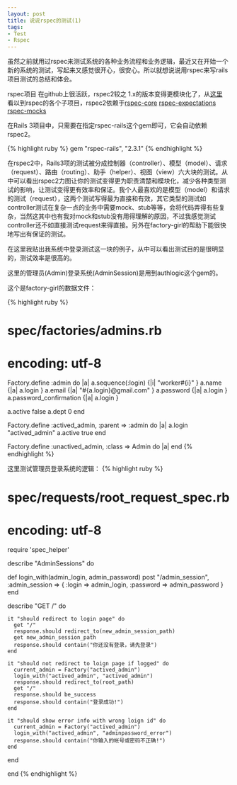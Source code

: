 ```yaml
---
layout: post
title: 说说rspec的测试(1)      
tags:
- Test  
- Rspec
---                        
```


虽然之前就用过rspec来测试系统的各种业务流程和业务逻辑，最近又在开始一个新的系统的测试，写起来又感觉很开心，很安心。所以就想说说用rspec来写rails项目测试的总结和体会。

rspec项目 在github上很活跃，rspec2较之 1.x的版本变得更模块化了，从[这里](https://github.com/rspec/) 看以到rspec的各个子项目，rspec2依赖于[rspec-core](https://github.com/rspec/rspec-core) [rspec-expectations](https://github.com/rspec/rspec-expectations) [rspec-mocks](https://github.com/rspec/rspec-mocks)

在Rails 3项目中，只需要在指定rspec-rails这个gem即可，它会自动依赖rspec2。

{% highlight ruby %}
gem "rspec-rails", "2.3.1" 
{% endhighlight %}

在rspec2中，Rails3项的测试被分成控制器（controller）、模型（model）、请求（request）、路由（routing）、助手（helper）、视图（view）六大块的测试。从中可以看出rspec2力图让你的测试变得更为职责清楚和模块化，减少各种类型测试的影响，让测试变得更有效率和保证。我个人最喜欢的是模型（model）和请求的测试（request），这两个测试写得最为直接和有效，其它类型的测试如controller测试在复杂一点的业务中需要mock、stub等等，会将代码弄得有些复杂，当然这其中也有我对mock和stub没有用得理解的原因，不过我感觉测试controller还不如直接测试request来得直接。另外在factory-girl的帮助下能很快地写出有保证的测试。

在这里我贴出我系统中登录测试这一块的例子，从中可以看出测试目的是很明显的，测试效率是很高的。

这里的管理员(Admin)登录系统(AdminSession)是用到authlogic这个gem的。

这个是factory-girl的数据文件：

{% highlight ruby %}
# spec/factories/admins.rb
# encoding: utf-8
Factory.define :admin do |a|
  a.sequence(:login) {|i| "worker#{i}" }
  a.name             {|a| a.login      }
  a.email            {|a| "#{a.login}@gmail.com" }
  a.password         {|a| a.login }
  a.password_confirmation {|a| a.login } 
  
  a.active           false
  a.dept             0
end

Factory.define :actived_admin, :parent => :admin do |a|
  a.login "actived_admin"
  a.active  true
end

Factory.define :unactived_admin, :class => Admin do |a|
end
{% endhighlight %} 


这里测试管理员登录系统的逻辑：
{% highlight ruby %} 
# spec/requests/root_request_spec.rb
# encoding: utf-8 
require 'spec_helper'

describe "AdminSessions" do
  
  def login_with(admin_login, admin_password)
    post "/admin_session", :admin_session => { :login => admin_login, 
                                               :password => admin_password }
  end

  describe "GET /" do
    
    it "should redirect to login page" do
      get "/"
      response.should redirect_to(new_admin_session_path)
      get new_admin_session_path 
      response.should contain("你还没有登录，请先登录")
    end
    
    it "should not redirect to loign page if logged" do
      current_admin = Factory("actived_admin") 
      login_with("actived_admin", "actived_admin")
      response.should redirect_to(root_path)
      get "/"                    
      response.should be_success
      response.should contain("登录成功!")
    end
    
    it "should show error info with wrong loign id" do
      current_admin = Factory("actived_admin") 
      login_with("actived_admin", "adminpassword_error")
      response.should contain("你输入的帐号或密码不正确!")
    end
    
  end
  
end
{% endhighlight %}

